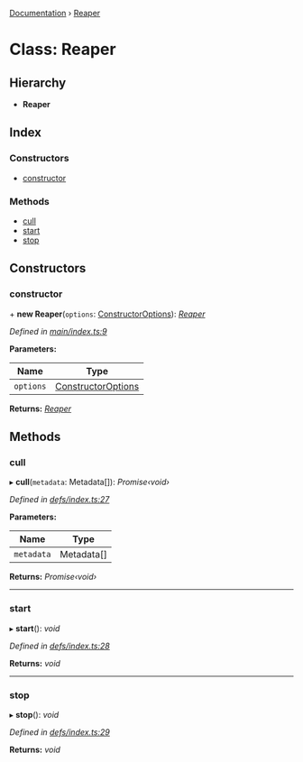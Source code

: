 [Documentation](../README.md) › [Reaper](reaper.md)

# Class: Reaper

## Hierarchy

* **Reaper**

## Index

### Constructors

* [constructor](reaper.md#constructor)

### Methods

* [cull](reaper.md#cull)
* [start](reaper.md#start)
* [stop](reaper.md#stop)

## Constructors

###  constructor

\+ **new Reaper**(`options`: [ConstructorOptions](../interfaces/constructoroptions.md)): *[Reaper](reaper.md)*

*Defined in [main/index.ts:9](https://github.com/badbatch/cachemap/blob/00de699/packages/reaper/src/main/index.ts#L9)*

**Parameters:**

Name | Type |
------ | ------ |
`options` | [ConstructorOptions](../interfaces/constructoroptions.md) |

**Returns:** *[Reaper](reaper.md)*

## Methods

###  cull

▸ **cull**(`metadata`: Metadata[]): *Promise‹void›*

*Defined in [defs/index.ts:27](https://github.com/badbatch/cachemap/blob/00de699/packages/reaper/src/defs/index.ts#L27)*

**Parameters:**

Name | Type |
------ | ------ |
`metadata` | Metadata[] |

**Returns:** *Promise‹void›*

___

###  start

▸ **start**(): *void*

*Defined in [defs/index.ts:28](https://github.com/badbatch/cachemap/blob/00de699/packages/reaper/src/defs/index.ts#L28)*

**Returns:** *void*

___

###  stop

▸ **stop**(): *void*

*Defined in [defs/index.ts:29](https://github.com/badbatch/cachemap/blob/00de699/packages/reaper/src/defs/index.ts#L29)*

**Returns:** *void*
